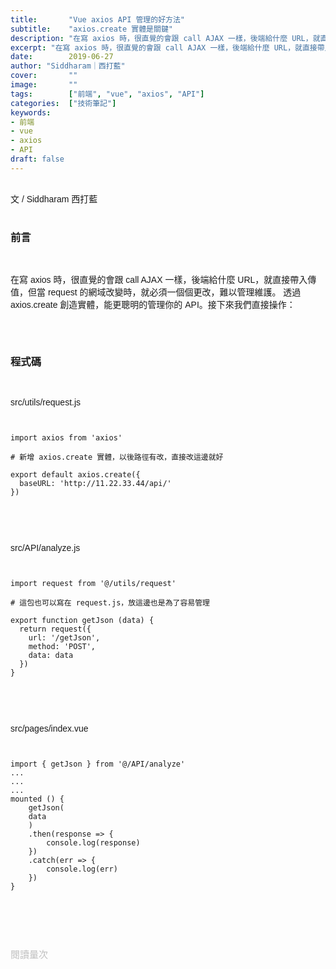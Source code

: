 ```yaml
---
title:       "Vue axios API 管理的好方法"
subtitle:    "axios.create 實體是關鍵"
description: "在寫 axios 時，很直覺的會跟 call AJAX 一樣，後端給什麼 URL，就直接帶入傳值，但當 request 的網域改變時，就必須一個個更改，難以管理維護。透過 axios.create 創造實體，能更聰明的管理你的 API..."
excerpt: "在寫 axios 時，很直覺的會跟 call AJAX 一樣，後端給什麼 URL，就直接帶入傳值，但當 request 的網域改變時，就必須一個個更改，難以管理維護。透過 axios.create 創造實體，能更聰明的管理你的 API..."
date:        2019-06-27
author: "Siddharam｜西打藍"
cover:       ""
image:       ""
tags:        ["前端", "vue", "axios", "API"]
categories:  ["技術筆記"]
keywords:
- 前端
- vue
- axios
- API
draft: false
---
```


<article style="font-family: 'Noto Sans TC', '微軟正黑體', sans-serif; font-weight: 300;">

<br>文 / Siddharam 西打藍<br><br>

<h3 class="article-h1-color">前言</h3><br>

在寫 axios 時，很直覺的會跟 call AJAX 一樣，後端給什麼 URL，就直接帶入傳值，但當 request 的網域改變時，就必須一個個更改，難以管理維護。
透過 axios.create 創造實體，能更聰明的管理你的 API。接下來我們直接操作：

<br><br><h3 class="article-h1-color">程式碼</h3><br>

src/utils/request.js
<pre><code>

import axios from 'axios'

# 新增 axios.create 實體，以後路徑有改，直接改這邊就好

export default axios.create({
  baseURL: 'http://11.22.33.44/api/'
})

</code></pre><br><br>

src/API/analyze.js
<pre><code>

import request from '@/utils/request'

# 這包也可以寫在 request.js，放這邊也是為了容易管理

export function getJson (data) {
  return request({
    url: '/getJson',
    method: 'POST',
    data: data
  })
}

</code></pre><br><br>

src/pages/index.vue
<pre><code>

import { getJson } from '@/API/analyze'
...
...
...
mounted () {
    getJson(
    data
    )
    .then(response => {
        console.log(response)
    })
    .catch(err => {
        console.log(err)
    })
}

</code></pre>


<br><br><br>

</article>

<div style="color: #bfbfbf; font-size: 15px;" id="busuanzi_container_page_pv">
  閱讀量<span id="busuanzi_value_page_pv"></span>次
</div>

<script src="../../js/post.js"></script>